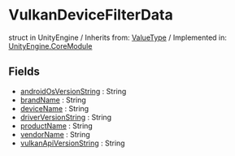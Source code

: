 # VulkanDeviceFilterData
struct in UnityEngine
 / Inherits from: <a href="https://docs.unity3d.com/6000.1/Documentation/ScriptReference/ValueType.html">ValueType</a> / Implemented in: <a href="https://docs.unity3d.com/6000.1/Documentation/ScriptReference/UnityEngine.CoreModule.html">UnityEngine.CoreModule</a>

## Fields
- <a href="https://docs.unity3d.com/6000.1/Documentation/ScriptReference/VulkanDeviceFilterData-androidOsVersionString.html">androidOsVersionString</a> : String
- <a href="https://docs.unity3d.com/6000.1/Documentation/ScriptReference/VulkanDeviceFilterData-brandName.html">brandName</a> : String
- <a href="https://docs.unity3d.com/6000.1/Documentation/ScriptReference/VulkanDeviceFilterData-deviceName.html">deviceName</a> : String
- <a href="https://docs.unity3d.com/6000.1/Documentation/ScriptReference/VulkanDeviceFilterData-driverVersionString.html">driverVersionString</a> : String
- <a href="https://docs.unity3d.com/6000.1/Documentation/ScriptReference/VulkanDeviceFilterData-productName.html">productName</a> : String
- <a href="https://docs.unity3d.com/6000.1/Documentation/ScriptReference/VulkanDeviceFilterData-vendorName.html">vendorName</a> : String
- <a href="https://docs.unity3d.com/6000.1/Documentation/ScriptReference/VulkanDeviceFilterData-vulkanApiVersionString.html">vulkanApiVersionString</a> : String
